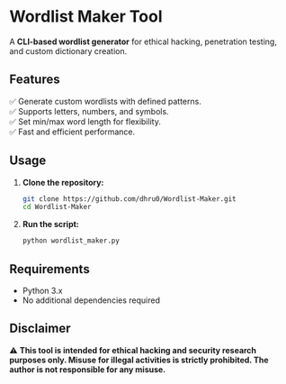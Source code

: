 # Wordlist Maker Tool

A **CLI-based wordlist generator** for ethical hacking, penetration testing, and custom dictionary creation.

## Features  
✅ Generate custom wordlists with defined patterns.  
✅ Supports letters, numbers, and symbols.  
✅ Set min/max word length for flexibility.  
✅ Fast and efficient performance.  

## Usage  
1. **Clone the repository:**  
   ```bash
   git clone https://github.com/dhru0/Wordlist-Maker.git  
   cd Wordlist-Maker  
   ```  
2. **Run the script:**  
   ```bash
   python wordlist_maker.py  
   ```  

## Requirements  
- Python 3.x  
- No additional dependencies required  

## Disclaimer  
⚠️ **This tool is intended for ethical hacking and security research purposes only. Misuse for illegal activities is strictly prohibited. The author is not responsible for any misuse.**

